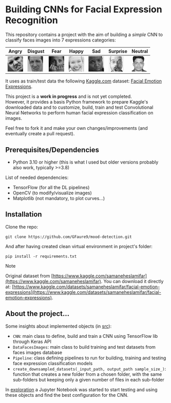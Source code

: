 # Building CNNs for __Facial Expression Recognition__

This repository contains a project with the aim of building a _simple_ CNN to classify faces images
into 7 expressions categories:

| Angry         | Disgust       | Fear          | Happy         | Sad           | Surprise      | Neutral       |
|---------------|---------------|---------------|---------------|---------------|---------------|---------------|
| ![Image 1][1] | ![Image 2][2] | ![Image 3][3] | ![Image 4][4] | ![Image 5][5] | ![Image 6][6] | ![Image 7][7] |

[1]: ./datasets/test/angry/2486.jpg
[2]: ./datasets/test/disgust/7835.jpg
[3]: ./datasets/test/fear/1367.jpg
[4]: ./datasets/test/happy/80.jpg
[5]: ./datasets/test/sad/2418.jpg
[6]: ./datasets/test/surprise/435.jpg
[7]: ./datasets/test/neutral/2761.jpg

It uses as train/test data the following [Kaggle.com](https://www.kaggle.com/) dataset: [Facial Emotion Expressions](https://www.kaggle.com/datasets/samaneheslamifar/facial-emotion-expressions).

This project is a __work in progress__ and is not yet completed.\
However, it provides a basis Python framework to prepare Kaggle's downloaded data and to customize, build, train and 
test Convolutional Neural Networks to perform human facial expression classification on images.

Feel free to fork it and make your own changes/improvements (and eventually create a pull request).


## Prerequisites/Dependencies

- Python 3.10 or higher (this is what I used but older versions probably also work, typically >=3.8)

List of needed dependencies:
- TensorFlow (for all the DL pipelines)
- OpenCV (to modify/visualize images)
- Matplotlib (not mandatory, to plot curves...)


## Installation

Clone the repo:

```commandline
git clone https://github.com/GFaure9/mood-detection.git
```

And after having created clean virtual environment in project's folder:

```commandline
pip install -r requirements.txt
```

> [!NOTE]
> Original dataset from [https://www.kaggle.com/samaneheslamifar](https://www.kaggle.com/samaneheslamifar).
> You can download it directly at: [https://www.kaggle.com/datasets/samaneheslamifar/facial-emotion-expressions](https://www.kaggle.com/datasets/samaneheslamifar/facial-emotion-expressions).


## About the project...

Some insights about implemented objects (in [src](./src)):
- `CNN`: main class to define, build and train a CNN using TensorFlow lib through Keras API
- `DataFacesImages`: main class to build training and test datasets from faces images database
- `Pipeline`: class defining pipelines to run for building, training and testing face expression classification models
- `create_downsampled_datasets(_input_path, output_path sample_size_)`: function that creates a new folder from a chosen folder, with the same sub-folders but keeping only a given number of files in each sub-folder

In [exploration](./exploration) a Jupyter Notebook was started to start testing and using these objects and
find the best configuration for the CNN.